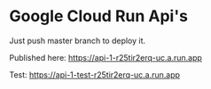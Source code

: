 # Google Cloud Run Api's

Just push master branch to deploy it.

Published here: https://api-1-r25tir2erq-uc.a.run.app

Test: https://api-1-test-r25tir2erq-uc.a.run.app

